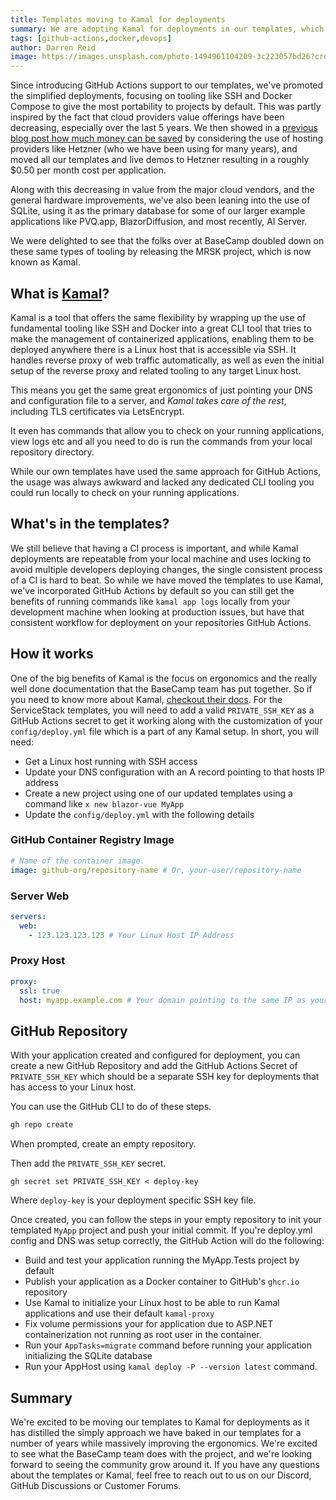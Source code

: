 ```yaml
---
title: Templates moving to Kamal for deployments
summary: We are adopting Kamal for deployments in our templates, which simplifies the deployment process...
tags: [github-actions,docker,devops]
author: Darren Reid
image: https://images.unsplash.com/photo-1494961104209-3c223057bd26?crop=entropy&fit=crop&h=1000&w=2000
---
```


Since introducing GitHub Actions support to our templates, we've promoted the simplified deployments, focusing on tooling like SSH and Docker Compose to give the most portability to projects by default. This was partly inspired by the fact that cloud providers value offerings have been decreasing, especially over the last 5 years. We then showed in a [previous blog post how much money can be saved](/posts/hetzner-cloud) by considering the use of hosting providers like Hetzner (who we have been using for many years), and moved all our templates and live demos to Hetzner resulting in a roughly $0.50 per month cost per application.

Along with this decreasing in value from the major cloud vendors, and the general hardware improvements, we've also been leaning into the use of SQLite, using it as the primary database for some of our larger example applications like PVQ.app, BlazorDiffusion, and most recently, AI Server.

We were delighted to see that the folks over at BaseCamp doubled down on these same types of tooling by releasing the MRSK project, which is now known as Kamal.

## What is [Kamal](https://kamal-deploy.org/)?

Kamal is a tool that offers the same flexibility by wrapping up the use of fundamental tooling like SSH and Docker into a great CLI tool that tries to make the management of containerized applications, enabling them to be deployed anywhere there is a Linux host that is accessible via SSH. It handles reverse proxy of web traffic automatically, as well as even the initial setup of the reverse proxy and related tooling to any target Linux host. 

This means you get the same great ergonomics of just pointing your DNS and configuration file to a server, and *Kamal takes care of the rest*, including TLS certificates via LetsEncrypt.

It even has commands that allow you to check on your running applications, view logs etc and all you need to do is run the commands from your local repository directory.

While our own templates have used the same approach for GitHub Actions, the usage was always awkward and lacked any dedicated CLI tooling you could run locally to check on your running applications.

## What's in the templates?

We still believe that having a CI process is important, and while Kamal deployments are repeatable from your local machine and uses locking to avoid multiple developers deploying changes, the single consistent process of a CI is hard to beat. So while we have moved the templates to use Kamal, we've incorporated GitHub Actions by default so you can still get the benefits of running commands like `kamal app logs` locally from your development machine when looking at production issues, but have that consistent workflow for deployment on your repositories GitHub Actions.

## How it works

One of the big benefits of Kamal is the focus on ergonomics and the really well done documentation that the BaseCamp team has put together. So if you need to know more about Kamal, [checkout their docs](https://kamal-deploy.org/docs/). For the ServiceStack templates, you will need to add a valid `PRIVATE_SSH_KEY` as a GitHub Actions secret to get it working along with the customization of your `config/deploy.yml` file which is a part of any Kamal setup. In short, you will need:

- Get a Linux host running with SSH access
- Update your DNS configuration with an A record pointing to that hosts IP address
- Create a new project using one of our updated templates using a command like `x new blazor-vue MyApp`
- Update the `config/deploy.yml` with the following details

### GitHub Container Registry Image

```yml
# Name of the container image.
image: github-org/repository-name # Or, your-user/repository-name
```

### Server Web

```yml
servers:
  web:
    - 123.123.123.123 # Your Linux Host IP Address
```

### Proxy Host

```yml
proxy:
  ssl: true
  host: myapp.example.com # Your domain pointing to the same IP as your host
```

## GitHub Repository

With your application created and configured for deployment, you can create a new GitHub Repository and add the GitHub Actions Secret of `PRIVATE_SSH_KEY` which should be a separate SSH key for deployments that has access to your Linux host.

You can use the GitHub CLI to do of these steps.

```bash
gh repo create
```

When prompted, create an empty repository.

Then add the `PRIVATE_SSH_KEY` secret.

```
gh secret set PRIVATE_SSH_KEY < deploy-key
```

Where `deploy-key` is your deployment specific SSH key file.

Once created, you can follow the steps in your empty repository to init your templated `MyApp` project and push your initial commit. If you're deploy.yml config and DNS was setup correctly, the GitHub Action will do the following:

- Build and test your application running the MyApp.Tests project by default
- Publish your application as a Docker container to GitHub's `ghcr.io` repository
- Use Kamal to initialize your Linux host to be able to run Kamal applications and use their default `kamal-proxy`
- Fix volume permissions your for application due to ASP.NET containerization not running as root user in the container.
- Run your `AppTasks=migrate` command before running your application initializing the SQLite database
- Run your AppHost using `kamal deploy -P --version latest` command.

## Summary

We're excited to be moving our templates to Kamal for deployments as it has distilled the simply approach we have baked in our templates for a number of years while massively improving the ergonomics. We're excited to see what the BaseCamp team does with the project, and we're looking forward to seeing the community grow around it. If you have any questions about the templates or Kamal, feel free to reach out to us on our Discord, GitHub Discussions or Customer Forums.